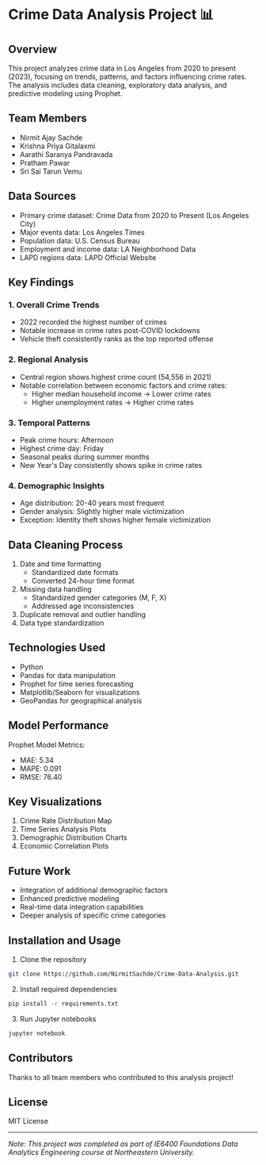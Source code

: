 # Crime Data Analysis Project 📊

## Overview
This project analyzes crime data in Los Angeles from 2020 to present (2023), focusing on trends, patterns, and factors influencing crime rates. The analysis includes data cleaning, exploratory data analysis, and predictive modeling using Prophet.

## Team Members
- Nirmit Ajay Sachde
- Krishna Priya Gitalaxmi
- Aarathi Saranya Pandravada
- Pratham Pawar
- Sri Sai Tarun Vemu

## Data Sources
- Primary crime dataset: Crime Data from 2020 to Present (Los Angeles City)
- Major events data: Los Angeles Times
- Population data: U.S. Census Bureau
- Employment and income data: LA Neighborhood Data
- LAPD regions data: LAPD Official Website

## Key Findings

### 1. Overall Crime Trends
- 2022 recorded the highest number of crimes
- Notable increase in crime rates post-COVID lockdowns
- Vehicle theft consistently ranks as the top reported offense

### 2. Regional Analysis
- Central region shows highest crime count (54,556 in 2021)
- Notable correlation between economic factors and crime rates:
  - Higher median household income → Lower crime rates
  - Higher unemployment rates → Higher crime rates

### 3. Temporal Patterns
- Peak crime hours: Afternoon
- Highest crime day: Friday
- Seasonal peaks during summer months
- New Year's Day consistently shows spike in crime rates

### 4. Demographic Insights
- Age distribution: 20-40 years most frequent
- Gender analysis: Slightly higher male victimization
- Exception: Identity theft shows higher female victimization

## Data Cleaning Process
1. Date and time formatting
   - Standardized date formats
   - Converted 24-hour time format
2. Missing data handling
   - Standardized gender categories (M, F, X)
   - Addressed age inconsistencies
3. Duplicate removal and outlier handling
4. Data type standardization

## Technologies Used
- Python
- Pandas for data manipulation
- Prophet for time series forecasting
- Matplotlib/Seaborn for visualizations
- GeoPandas for geographical analysis

## Model Performance
Prophet Model Metrics:
- MAE: 5.34
- MAPE: 0.091
- RMSE: 76.40

## Key Visualizations
1. Crime Rate Distribution Map
2. Time Series Analysis Plots
3. Demographic Distribution Charts
4. Economic Correlation Plots

## Future Work
- Integration of additional demographic factors
- Enhanced predictive modeling
- Real-time data integration capabilities
- Deeper analysis of specific crime categories

## Installation and Usage
1. Clone the repository
```bash
git clone https://github.com/NirmitSachde/Crime-Data-Analysis.git
```

2. Install required dependencies
```bash
pip install -r requirements.txt
```

3. Run Jupyter notebooks
```bash
jupyter notebook
```

## Contributors
Thanks to all team members who contributed to this analysis project!

## License
MIT License

---
*Note: This project was completed as part of IE6400 Foundations Data Analytics Engineering course at Northeastern University.*